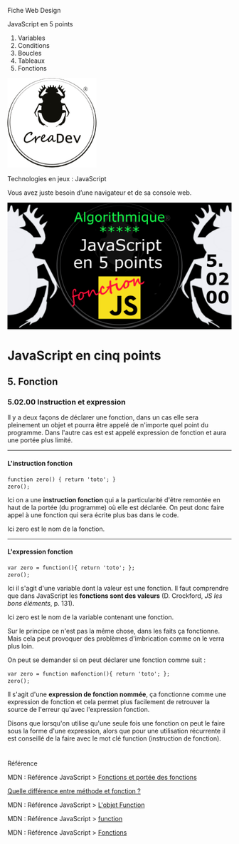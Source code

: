 Fiche Web Design

JavaScript en 5 points
1.  Variables
2.  Conditions
3.  Boucles
4.  Tableaux
5.  Fonctions

[![CreaDev](../images/logo-creadev-210207-R-200.png)](http://www.creadev.ninja/)

Technologies en jeux : JavaScript

Vous avez juste besoin d’une navigateur et de sa console web.

[![Le modulo en JavaScript](../images/JS-en-5-pts-05-02-00-instruction-expression.png)](https://www.youtube.com/watch?v=Vtgyx2e8krE)

# JavaScript en cinq points

## 5. Fonction

### 5.02.00 Instruction et expression

Il y a deux façons de déclarer une fonction, dans un cas elle sera pleinement un objet et pourra être appelé de n'importe quel point du programme. Dans l'autre cas est est appelé expression de fonction et aura une portée plus limité. 
***
#### L'instruction fonction

    function zero() { return 'toto'; }	
    zero();

Ici on a une **instruction fonction** qui a la particularité d'être remontée en haut de la portée (du programme) où elle est déclarée. On peut donc faire appel à une fonction qui sera écrite plus bas dans le code. 

Ici zero est le nom de la fonction.
***
#### L'expression fonction

    var zero = function(){ return 'toto'; };
    zero(); 

Ici il s'agit d'une variable dont la valeur est une fonction. Il faut comprendre que dans JavaScript les **fonctions sont des valeurs** (D. Crockford, *JS les bons éléments*, p. 131). 

Ici zero est le nom de la variable contenant une fonction. 

Sur le principe ce n'est pas la même chose, dans les faits ça fonctionne. Mais cela peut provoquer des problèmes d'imbrication comme on le verra plus loin.

On peut se demander si on peut déclarer une fonction comme suit :

    var zero = function mafonction(){ return 'toto'; };
    zero(); 

Il s'agit d'une **expression de fonction nommée**, ça fonctionne comme une expression de fonction et cela permet plus facilement de retrouver la source de l'erreur qu'avec l'expression fonction.

Disons que lorsqu'on utilise qu'une seule fois une fonction on peut le faire sous la forme d'une expression, alors que pour une utilisation récurrente il est conseillé de la faire avec le mot clé function (instruction de fonction). 

#
Référence

MDN : Référence JavaScript > [Fonctions et portée des fonctions](https://developer.mozilla.org/fr/docs/Web/JavaScript/Reference/Functions)

[Quelle différence entre méthode et fonction ?](https://jacques-guizol.developpez.com/javascript/?page=page_5#LV-C)

MDN : Référence JavaScript > [L'objet Function](https://developer.mozilla.org/fr/docs/conflicting/Web/JavaScript/Guide#Lobjet_Function)

MDN : Référence JavaScript > [function](https://developer.mozilla.org/fr/docs/Web/JavaScript/Reference/Statements/function)

MDN : Référence JavaScript > [Fonctions](https://developer.mozilla.org/fr/docs/Web/JavaScript/Guide/Functions)